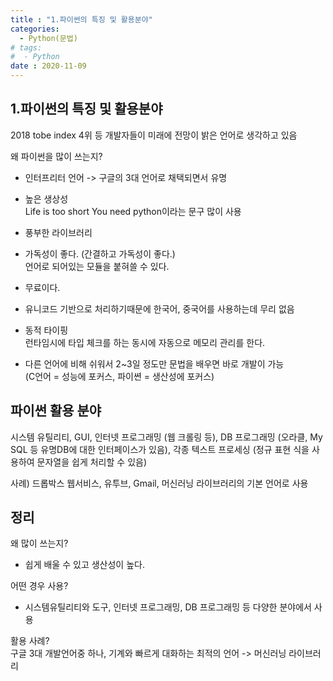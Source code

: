 ```yaml
---
title : "1.파이썬의 특징 및 활용분야"
categories:
  - Python(문법)
# tags:
#  - Python
date : 2020-11-09
---
```


1.파이썬의 특징 및 활용분야   
---

2018 tobe index 4위 등 개발자들이 미래에 전망이 밝은 언어로 생각하고 있음   

왜 파이썬을 많이 쓰는지?  

- 인터프리터 언어 -> 구글의 3대 언어로 채택되면서 유명  

- 높은 생상성  
 Life is too short You need python이라는 문구 많이 사용 

- 풍부한 라이브러리   

- 가독성이 좋다. (간결하고 가독성이 좋다.)  
언어로 되어있는 모듈을 붙혀쓸 수 있다. 

- 무료이다.   

- 유니코드 기반으로 처리하기때문에 한국어, 중국어를 사용하는데 무리 없음  

- 동적 타이핑  
런타임시에 타입 체크를 하는 동시에 자동으로 메모리 관리를 한다.  

* 다른 언어에 비해 쉬워서 2~3일 정도만 문법을 배우면 바로 개발이 가능  
(C언어 = 성능에 포커스, 파이쎤 = 생산성에 포커스)
  
파이썬 활용 분야  
---

시스템 유틸리티, GUI, 인터넷 프로그래밍 (웹 크롤링 등), DB 프로그래밍 (오라클, My SQL 등 유명DB에 대한 인터페이스가 있음), 
각종 텍스트 프로세싱 (정규 표현 식을 사용하여 문자열을 쉽게 처리할 수 있음)   

사례) 드롭박스 웹서비스, 유투브, Gmail, 머신러닝 라이브러리의 기본 언어로 사용  

정리 
---

왜 많이 쓰는지?   
 - 쉽게 배울 수 있고 생산성이 높다.  

어떤 경우 사용?  
 - 시스템유틸리티와 도구, 인터넷 프로그래밍, DB 프로그래밍 등 다양한 분야에서 사용   

활용 사례?  
 구글 3대 개발언어중 하나, 기계와 빠르게 대화하는 최적의 언어 -> 머신러닝 라이브러리  
